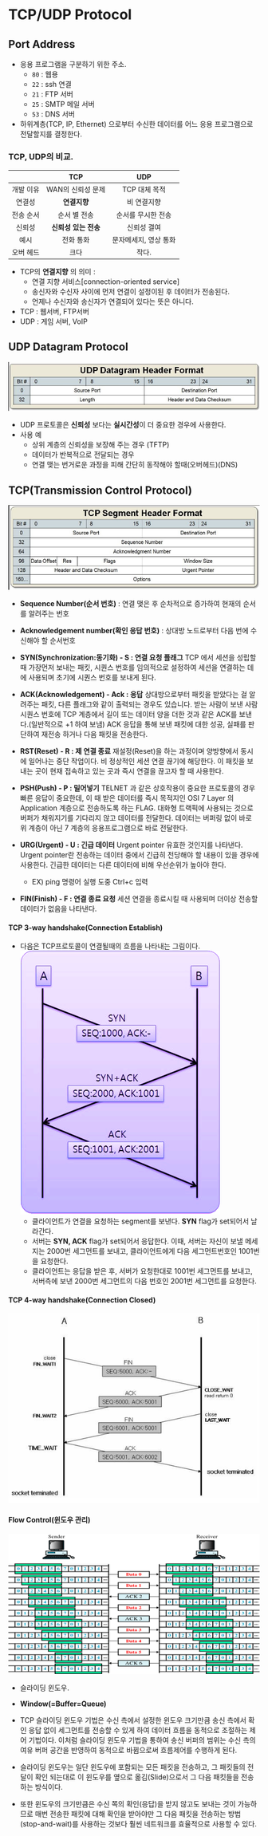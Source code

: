 # TCP/UDP Protocol

## Port Address
- 응용 프로그램을 구분하기 위한 주소.
  - `80` : 웹용
  - `22` : ssh 연결
  - `21` : FTP 서버
  - `25` : SMTP 메일 서버
  - `53` : DNS 서버
- 하위계층(TCP, IP, Ethernet) 으로부터 수신한 데이터를 어느 응용 프로그램으로 전달할지를 결정한다.

### TCP, UDP의 비교.

|   | **TCP**  | **UDP**  |
|:-:|:-:|:-:|
| 개발 이유  | WAN의 신뢰성 문제  | TCP 대체 목적  |
| 연결성  | **연결지향**  | 비 연결지향  |
| 전송 순서  |  순서 별 전송 |  순서를 무시한 전송 |
| 신뢰성  |  **신뢰성 있는 전송** | 신뢰성 결여  |
|  예시 | 전화 통화  | 문자메세지, 영상 통화  |
| 오버 헤드  | 크다  | 작다.  |

- TCP의 **연결지향** 의 의미 :
  - 연결 지향 서비스[connection-oriented service]
  - 송신자와 수신자 사이에 먼저 연결이 설정이된 후 데이터가 전송된다.
  - 언제나 수신자와 송신자가 연결되어 있다는 뜻은 아니다.
- TCP : 웹서버, FTP서버
- UDP : 게임 서버, VoIP


## UDP Datagram Protocol
![UDP](./img/udp.JPG)
- UDP 프로토콜은 **신뢰성** 보다는 **실시간성**이 더 중요한 경우에 사용한다.
- 사용 예
  - 상위 계층의 신뢰성을 보장해 주는 경우 (TFTP)
  - 데이터가 반복적으로 전달되는 경우
  - 연결 맺는 번거로운 과정을 피해 간단히 동작해야 할때(오버헤드)(DNS)

## TCP(Transmission Control Protocol)
![TCP](./img/tcp.JPG)
- **Sequence Number(순서 번호)** : 연결 맺은 후 순차적으로 증가하여 현재의 순서를 알려주는 번호
- **Acknowledgement number(확인 응답 번호)** : 상대방 노드로부터 다음 번에 수신해야 할 순서번호

- **SYN(Synchronization:동기화) - S : 연결 요청 플래그**
TCP 에서 세션을 성립할 때  가장먼저 보내는 패킷, 시퀀스 번호를 임의적으로 설정하여 세션을 연결하는 데에 사용되며 초기에 시퀀스 번호를 보내게 된다.

- **ACK(Acknowledgement) - Ack : 응답**
상대방으로부터 패킷을 받았다는 걸 알려주는 패킷, 다른 플래그와 같이 출력되는 경우도 있습니다.
받는 사람이 보낸 사람 시퀀스 번호에 TCP 계층에서 길이 또는 데이터 양을 더한 것과 같은 ACK를 보낸다.(일반적으로 +1 하여 보냄) ACK 응답을 통해 보낸 패킷에 대한 성공, 실패를 판단하여 재전송 하거나 다음 패킷을 전송한다.

- **RST(Reset) - R : 제 연결 종료**
재설정(Reset)을 하는 과정이며 양방향에서 동시에 일어나는 중단 작업이다. 비 정상적인 세션 연결 끊기에 해당한다. 이 패킷을 보내는 곳이 현재 접속하고 있는 곳과 즉시 연결을 끊고자 할 때 사용한다.

- **PSH(Push) - P : 밀어넣기**
TELNET 과 같은 상호작용이 중요한 프로토콜의 경우 빠른 응답이 중요한데, 이 때 받은 데이터를 즉시 목적지인 OSI 7 Layer 의 Application 계층으로 전송하도록 하는 FLAG. 대화형 트랙픽에 사용되는 것으로 버퍼가 채워지기를 기다리지 않고 데이터를 전달한다. 데이터는 버퍼링 없이 바로 위 계층이 아닌 7 계층의 응용프로그램으로 바로 전달한다.

- **URG(Urgent) - U : 긴급 데이터**
Urgent pointer 유효한 것인지를 나타낸다. Urgent pointer란 전송하는 데이터 중에서 긴급히 전당해야 할 내용이 있을 경우에 사용한다. 긴급한 데이터는 다른 데이터에 비해 우선순위가 높아야 한다.
  - EX) ping 명령어 실행 도중 Ctrl+c 입력

- **FIN(Finish) - F : 연결 종료 요청**
세션 연결을 종료시킬 때 사용되며 더이상 전송할 데이터가 없음을 나타낸다.


#### TCP 3-way handshake(Connection Establish)
- 다음은 TCP프로토콜이 연결될때의 흐름을 나타내는 그림이다.
![TCP 3way handshake](./img/TCP_connect.gif)
  - 클라이언트가 연결을 요청하는 segment를 보낸다. **SYN** flag가 set되어서 날라간다.
  - 서버는 **SYN, ACK** flag가 set되어서 응답한다. 이때, 서버는 자신이 보낼 메세지는 2000번 세그먼트를 보내고, 클라이언트에게 다음 세그먼트번호인 1001번을 요청한다.
  - 클라이언트는 응답을 받은 후, 서버가 요청한대로 1001번 세그먼트를 보내고, 서버측에 보낸 2000번 세그먼트의 다음 번호인 2001번 세그먼트를 요청한다.

#### TCP 4-way handshake(Connection Closed)
![TCP 4way handshake connectino close](./img/tcp-4way-connection-close.jpg)

#### Flow Control(윈도우 관리)
![Flow Control](./img/sliding-window.png)
- 슬라이딩 윈도우.
- **Window(=Buffer=Queue)**
- TCP 슬라이딩 윈도우 기법은 수신 측에서 설정한 윈도우 크기만큼 송신 측에서 확인 응답 없이 세그먼트를 전송할 수 있게 하여 데이터 흐름을 동적으로 조절하는 제어 기법이다. 이처럼 슬라이딩 윈도우 기법을 통하여 송신 버퍼의 범위는 수신 측의 여유 버퍼 공간을 반영하여 동적으로 바뀜으로써 흐름제어를 수행하게 된다.

- 슬라이딩 윈도우는 일단 윈도우에 포함되는 모든 패킷을 전송하고, 그 패킷들의 전달이 확인 되는대로 이 윈도우를 옆으로 옮김(Slide)으로서 그 다음 패킷들을 전송하는 방식이다.

- 또한 윈도우의 크기만큼은 수신 쪽의 확인(응답)을 받지 않고도 보내는 것이 가능하므로 매번 전송한 패킷에 대해 확인을 받아야만 그 다음 패킷을 전송하는 방법(stop-and-wait)를 사용하는 것보다 훨씬 네트워크를 효율적으로 사용할 수 있다.
